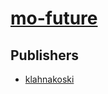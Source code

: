 # [mo-future](https://pypi.org/project/mo-future)



## Publishers
- [klahnakoski](https://pypi.org/user/klahnakoski)

